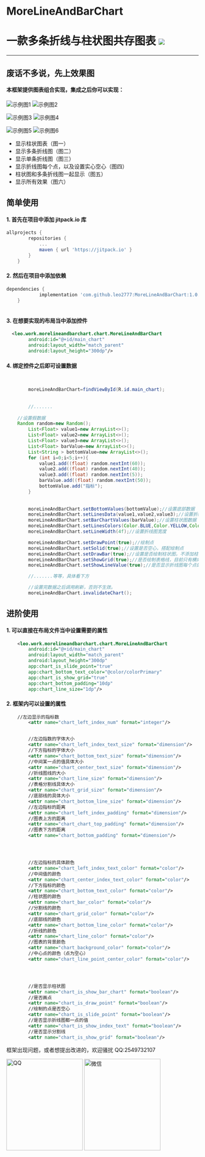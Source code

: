 # MoreLineAndBarChart
# 一款多条折线与柱状图共存图表 [![](https://jitpack.io/v/leo2777/MoreLineAndBarChart.svg)](https://jitpack.io/#leo2777/MoreLineAndBarChart)
***
## 废话不多说，先上效果图

#### 本框架提供图表组合实现，集成之后你可以实现：

![示例图1](https://github.com/leo2777/MoreLineAndBarChart/blob/master/demoImg/img1.png)     ![示例图2](https://github.com/leo2777/MoreLineAndBarChart/blob/master/demoImg/img2.png)

![示例图3](https://github.com/leo2777/MoreLineAndBarChart/blob/master/demoImg/img3.png)     ![示例图4](https://github.com/leo2777/MoreLineAndBarChart/blob/master/demoImg/img4.png)

![示例图5](https://github.com/leo2777/MoreLineAndBarChart/blob/master/demoImg/img5.png)     ![示例图6](https://github.com/leo2777/MoreLineAndBarChart/blob/master/demoImg/img6.png)








- 显示柱状图表（图一）
- 显示多条折线图（图二）
- 显示单条折线图（图三）
- 显示折线图每个点，以及设置实心空心（图四）
- 柱状图和多条折线图一起显示（图五）
- 显示所有效果（图六）





## 简单使用

#### 1. 首先在项目中添加 jitpack.io 库

```gradle
allprojects {
		repositories {
			...
			maven { url 'https://jitpack.io' }
		}
	}
```

#### 2. 然后在项目中添加依赖

```gradle
dependencies {
	        implementation 'com.github.leo2777:MoreLineAndBarChart:1.0.2'
	}
 
 ``` 
 
 #### 3. 在想要实现的布局当中添加控件
 
```xml
  <leo.work.morelineandbarchart.chart.MoreLineAndBarChart
        android:id="@+id/main_chart"
        android:layout_width="match_parent"
        android:layout_height="300dp"/>
```

#### 4. 绑定控件之后即可设置数据

```java


        moreLineAndBarChart=findViewById(R.id.main_chart);
	
	
        //.......
	
	//设置假数据
	Random random=new Random();
        List<Float> value1=new ArrayList<>();
        List<Float> value2=new ArrayList<>();
        List<Float> value3=new ArrayList<>();
        List<Float> barValue=new ArrayList<>();
        List<String > bottomValue=new ArrayList<>();
        for (int i=0;i<5;i++){
            value1.add((float) random.nextInt(60));
            value2.add((float) random.nextInt(40));
            value3.add((float) random.nextInt(5));
            barValue.add((float) random.nextInt(50));
            bottomValue.add("指标");
        }
	
	
        moreLineAndBarChart.setBottomValues(bottomValue);//设置底部数据
        moreLineAndBarChart.setLinesData(value1,value2,value3);//设置折线图数据，
        moreLineAndBarChart.setBarChartValues(barValue);//设置柱状图数据
        moreLineAndBarChart.setLinesColors(Color.BLUE,Color.YELLOW,Color.RED);//设置折线的颜色，不设置会有默认，但是一旦设置需和上面的折线图的条数一样。
        moreLineAndBarChart.setLineWidth(4f);//设置折线图宽度

        moreLineAndBarChart.setDrawPoint(true);//绘制点
        moreLineAndBarChart.setSolid(true);//设置是否空心，搭配绘制点
        moreLineAndBarChart.setDrawBar(true);//设置是否绘制柱状图，不添加柱状图数据也有同样效果
        moreLineAndBarChart.setShowGrid(true);//是否绘制表格线，目前只有横向分割线
        moreLineAndBarChart.setShowLineValue(true);//是否显示折线图每个点的数值（当点太多的时候不生效）

        //.......等等，具体看下方

        //设置完数据之后调用刷新，否则不生效。
        moreLineAndBarChart.invalidateChart();
```






## 进阶使用

#### 1. 可以直接在布局文件当中设置需要的属性

```xml
    <leo.work.morelineandbarchart.chart.MoreLineAndBarChart
        android:id="@+id/main_chart"
        android:layout_width="match_parent"
        android:layout_height="300dp"
        app:chart_is_slide_point="true"
        app:chart_bottom_text_color="@color/colorPrimary"
        app:chart_is_show_grid="true"
        app:chart_bottom_padding="10dp"
        app:chart_line_size="1dp"/>
```
 

#### 2. 框架内可以设置的属性

```xml
    //左边显示的指标数
        <attr name="chart_left_index_num" format="integer"/>


        //左边指数的字体大小
        <attr name="chart_left_index_text_size" format="dimension"/>
        //下方指标的字体大小
        <attr name="chart_bottom_text_size" format="dimension"/>
        //中间某一点的值具体大小
        <attr name="chart_center_text_size" format="dimension"/>
        //折线图线的大小
        <attr name="chart_line_size" format="dimension"/>
        //表格分割线具体大小
        <attr name="chart_grid_size" format="dimension"/>
        //底部线的具体大小
        <attr name="chart_bottom_line_size" format="dimension"/>
        //左边指标的距离
        <attr name="chart_left_index_padding" format="dimension"/>
        //图表上方的距离
        <attr name="chart_chart_top_padding" format="dimension"/>
        //图表下方的距离
        <attr name="chart_bottom_padding" format="dimension"/>




        //左边指标的具体颜色
        <attr name="chart_left_index_text_color" format="color"/>
        //中间值的颜色
        <attr name="chart_center_index_text_color" format="color"/>
        //下方指标的颜色
        <attr name="chart_bottom_text_color" format="color"/>
        //柱状图的颜色
        <attr name="chart_bar_color" format="color"/>
        //分割线的颜色
        <attr name="chart_grid_color" format="color"/>
        //底部线的颜色
        <attr name="chart_bottom_line_color" format="color"/>
        //折线的颜色
        <attr name="chart_line_color" format="color"/>
        //图表的背景颜色
        <attr name="chart_background_color" format="color"/>
        //中心点的颜色（点为空心）
        <attr name="chart_line_point_center_color" format="color"/>




        //是否显示柱状图
        <attr name="chart_is_show_bar_chart" format="boolean"/>
        //是否画点
        <attr name="chart_is_draw_point" format="boolean"/>
        //绘制的点是否空心
        <attr name="chart_is_slide_point" format="boolean"/>
        //是否显示折线图都一点的值
        <attr name="chart_is_show_index_text" format="boolean"/>
        //是否显示分割线
        <attr name="chart_is_show_grid" format="boolean"/>
```
  
  

框架出现问题，或者想提出改进的，欢迎骚扰 QQ:2549732107 

<img src="https://github.com/leo2777/MoreLineAndBarChart/blob/master/demoImg/qq.png" width = "200" height = "240" alt="QQ"/>                 <img src="https://github.com/leo2777/MoreLineAndBarChart/blob/master/demoImg/wechet.png" width = "200" height = "240" alt="微信"/>







